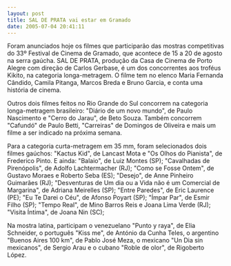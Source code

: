 ```yaml
---
layout: post
title: SAL DE PRATA vai estar em Gramado
date: 2005-07-04 20:41:11
---
```

Foram anunciados hoje os filmes que participarão das mostras competitivas do 33º Festival de Cinema de Gramado, que acontece de 15 a 20 de agosto na serra gaúcha. SAL DE PRATA, produção da Casa de Cinema de Porto Alegre com direção de Carlos Gerbase, é um dos concorrentes aos troféus Kikito, na categoria longa-metragem. O filme tem no elenco Maria Fernanda Cândido, Camila Pitanga, Marcos Breda e Bruno Garcia, e conta uma história de cinema.

Outros dois filmes feitos no Rio Grande do Sul concorrem na categoria longa-metragem brasileiro: "Diário de um novo mundo", de Paulo Nascimento e "Cerro do Jarau", de Beto Souza. Também concorrem "Cafundó" de Paulo Betti, "Carreiras" de Domingos de Oliveira e mais um filme a ser indicado na próxima semana.

Para a categoria curta-metragem em 35 mm, foram selecionados dois filmes gaúchos: "Kactus Kid", de Lancast Mota e "Os Olhos do Pianista", de Frederico Pinto. E ainda: "Balaio", de Luiz Montes (SP); "Cavalhadas de Pirenópolis", de Adolfo Lachtermacher (RJ); "Como se Fosse Ontem", de Gustavo Moraes e Roberto Seba (ES); "Desejo", de Anne Pinheiro Guimarães (RJ); "Desventuras de Um dia ou a Vida não é um Comercial de Margarina", de Adriana Meirelles (SP); "Entre Paredes", de Eric Laurence (PE); "Eu Te Darei o Céu", de Afonso Poyart (SP); "Ímpar Par", de Esmir Filho (SP); "Tempo Real", de Mino Barros Reis e Joana Lima Verde (RJ); "Visita Íntima", de Joana Nin (SC);

Na mostra latina, participam o venezuelano "Punto y raya", de Elia Schneider, o português "Kiss me", de António da Cunha Teles, o argentino "Buenos Aires 100 km", de Pablo José Meza, o mexicano "Un Dia sin mexicanos", de Sergio Arau e o cubano "Roble de olor", de Rigoberto López.